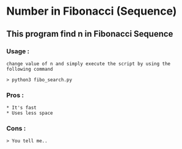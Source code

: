# Number in Fibonacci (Sequence)

## This program find n in Fibonacci Sequence

### Usage : 

    change value of n and simply execute the script by using the
    following command 

    > python3 fibo_search.py

### Pros :
    
    * It's fast
    * Uses less space

### Cons :
    > You tell me..

